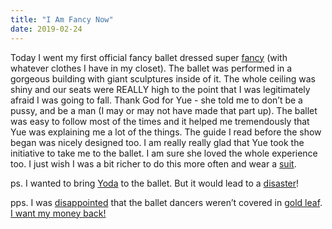 ```yaml
---
title: "I Am Fancy Now"
date: 2019-02-24
---
```

Today I went my first official fancy ballet dressed super [fancy](https://media.giphy.com/media/LOy47Su8Mx7uE/giphy.gif) (with whatever clothes I have in my closet). The ballet was performed in a gorgeous building with giant sculptures inside of it. The whole ceiling was shiny and our seats were REALLY high to the point that I was legitimately afraid I was going to fall. Thank God for Yue - she told me to don’t be a pussy, and be a man (I may or may not have made that part up). The ballet was easy to follow most of the times and it helped me tremendously that Yue was explaining me a lot of the things. The guide I read before the show began was nicely designed too. I am really really glad that Yue took the initiative to take me to the ballet. I am sure she loved the whole experience too. I just wish I was a bit richer to do this more often and wear a [suit](https://media.giphy.com/media/nADclROyPirtK/giphy.gif).

ps. I wanted to bring [Yoda](https://media.giphy.com/media/1yIOP7uri46SQ/giphy.gif) to the ballet. But it would lead to a [disaster](https://media.giphy.com/media/3oEdvdkSja6nXmOoqA/giphy.gif)!

pps. I was [disappointed](https://media.giphy.com/media/3oAt21Fnr4i54uK8vK/giphy.gif) that the ballet dancers weren’t covered in [gold leaf](https://media.giphy.com/media/K15sV0WWFUE9y/giphy.gif). [I want my money back!](https://media.giphy.com/media/3o75225lIkdm2SvSco/giphy.gif)